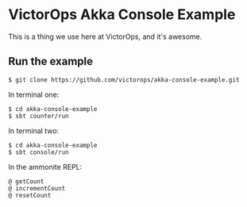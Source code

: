 # VictorOps Akka Console Example

This is a thing we use here at VictorOps, and it's awesome.

## Run the example

```
$ git clone https://github.com/victorops/akka-console-example.git 
```

In terminal one:

```
$ cd akka-console-example
$ sbt counter/run
```

In terminal two:

```
$ cd akka-console-example
$ sbt console/run
```

In the ammonite REPL:

```
@ getCount
@ incrementCount
@ resetCount
```
